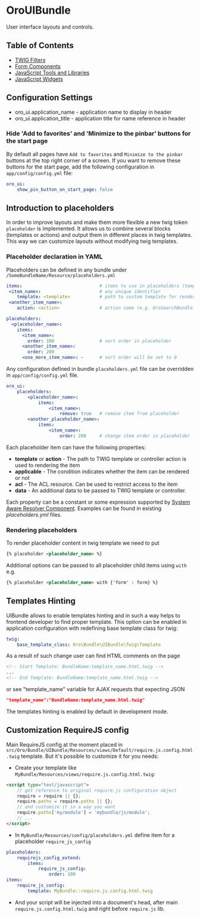 OroUIBundle
===========

User interface layouts and controls.

## Table of Contents

- [TWIG Filters](./Resources/doc/reference/twig_filters.md)
- [Form Components](./Resources/doc/reference/form_components.md)
- [JavaScript Tools and Libraries](./Resources/doc/reference/js_tools_and_libraries.md)
- [JavaScript Widgets](./Resources/doc/reference/widgets.md)

## Configuration Settings

- oro_ui.application_name - application name to display in header
- oro_ui.application_title - application title for name reference in header

### Hide 'Add to favorites' and 'Minimize to the pinbar' buttons for the start page
By default all pages have `Add to favorites` and `Minimize to the pinbar` buttons at the top right corner of a screen. If you want to remove these buttons for the start page, add the following configuration in `app/config/config.yml` file:

```yaml
oro_ui:
    show_pin_button_on_start_page: false
```

## Introduction to placeholders

In order to improve layouts and make them more flexible a new twig token `placeholder` is implemented. It allows us to combine
several blocks (templates or actions) and output them in different places in twig templates. This way we can customize layouts
without modifying twig templates.

### Placeholder declaration in YAML

Placeholders can be defined in any bundle under `/SomeBundleName/Resource/placeholders.yml`

```yaml
items:                             # items to use in placeholders (templates or actions)
 <item_name>:                      # any unique identifier
    template: <template>           # path to custom template for renderer
 <another_item_name>:
    action: <action>               # action name (e.g. OroSearchBundle:Search:searchBar)

placeholders:
  <placeholder_name>:
    items:
      <item_name>:
        order: 100                 # sort order in placeholder
      <another_item_name>:
        order: 200
      <one_more_item_name>: ~      # sort order will be set to 0
```

Any configuration defined in bundle `placeholders.yml` file can be overridden in `app/config/config.yml` file.

```yaml
oro_ui:
    placeholders:
        <placeholder_name>:
            items:
                <item_name>:
                    remove: true   # remove item from placeholder
        <another_placeholder_name>:
            items:
                <item_name>:
                    order: 200     # change item order in placeholder
```

Each placeholder item can have the following properties:

 - **template** or **action** - The path to TWIG template or controller action is used to rendering the item
 - **applicable** - The condition indicates whether the item can be rendered or not
 - **acl** - The ACL resource. Can be used to restrict access to the item
 - **data** - An additional data to be passed to TWIG template or controller.

Each property can be a constant or some expression supported by [System Aware Resolver Component](../../Component/Config/Resources/doc/system_aware_resolver.md). Examples can be found in existing *placeholders.yml* files.

### Rendering placeholders

To render placeholder content in twig template we need to put

```html
{% placeholder <placeholder_name> %}
```

Additional options can be passed to all placeholder child items using `with` e.g.

```html
{% placeholder <placeholder_name> with {'form' : form} %}
```

## Templates Hinting

UIBundle allows to enable templates hinting and in such a way helps to frontend developer to find proper template.
This option can be enabled in application configuration with redefining base template class for twig:

```yaml
twig:
    base_template_class: Oro\Bundle\UIBundle\Twig\Template
```

As a result of such change user can find HTML comments on the page
```html
<!-- Start Template: BundleName:template_name.html.twig -->
...
<!-- End Template: BundleName:template_name.html.twig -->
```
or see "template_name" variable for AJAX requests that expecting JSON
```json
"template_name":"BundleName:template_name.html.twig"
```

The templates hinting is enabled by default in development mode.

## Customization RequireJS config
Main RequireJS config at the moment placed in `src/Oro/Bundle/UIBundle/Resources/views/Default/require.js.config.html.twig` template. But it's possible to customize it for you needs:

 - Create your template like `MyBundle/Resources/views/require.js.config.html.twig`:

```html
<script type="text/javascript">
    // get reference to original require.js configuration object
    require = require || {};
    require.paths = require.paths || {};
    // and customize it in a way you want
    require.paths['my/module'] = 'mybundle/js/module';
    // ...
</script>
```

 - In `MyBundle/Resources/config/placeholders.yml` define item for a placeholder `require_js_config`

```yml
placeholders:
    requirejs_config_extend:
        items:
            require_js_config:
                order: 100
items:
    require_js_config:
        template: MyBundle::require.js.config.html.twig
```

 - And your script will be injected into a document's head, after main `require.js.config.html.twig` and right before `require.js` lib.
